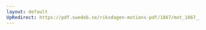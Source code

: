 ```yaml
---
layout: default
UpRedirect: https://pdf.swedeb.se/riksdagen-motions-pdf/1867/mot_1867__fk__00026/mot_1867__fk__00026_001.pdf
---
```

